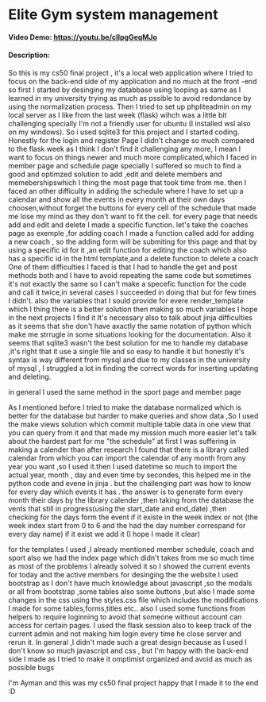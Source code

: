 
# Elite  Gym system  management
#### Video Demo:  https://youtu.be/cIlpgGeqMJo
#### Description:
So this is my cs50 final project , it's a local web application where I tried to focus on the back-end side of my application and no much at the front -end
so first I started by desinging my databbase using looping as same as I learned in my university trying as much as pssible to avoid redondance by using the normalization process.
Then I tried to set up phpliteadmin on my local server as I like from the last week (flask) wihch was a little bit challenging specially I'm not a friendly user for ubuntu (I installed wsl also on my windows).
So i used sqlite3 for this project and I started coding.
Honestly for the login and register Page I didn't change so much compared to the flask week as I think I don't find it challenging any more, I mean I want to focus on things newer and much more complicated,which I faced in member page and schedule page specially
I suffered so much to find a good and optimzed solution to add ,edit and delete members and memebershipswhich I thing the most page that took time from me.
then I faced an other difficulty in adding the schedule where I have to set up a calendar and show all the events in every month at their own days choosen,without forget the buttons for every cell of the schedule that made me lose my mind as they don't want to fit the cell.
for every page that needs add and edit and delete I made a specific function.
let's take the coaches page as exemple ,for adding coach I made a function called add for adding a new coach ,
so the adding form will be submiting for this page and that by  using a specific id for it ,an edit function for editing the coach which also has a specific id in the html template,and a delete function to delete a coach
One of them difficulties I faced is that I had to handle the get and post methods both and I have to avoid repeating the same code but sometimes it's not exactly the same so I can't make a specefic function for the code and call it twice,in several cases I succeeded in doing that but for few times I didn't.
also the variables that I sould provide for evere render_template which I thing there is a better solution then making so much variables I hope in the next projects I find it
It's necessary also to talk about jinja difficulties as it seems that she don't have axactly the same notation of python which make me strrugle in some situations looking for the documentation.
Also it seems that sqlite3 wasn't the best solution for me to handle my database ,it's right that it use a single file and so easy to handle it but honestly it's syntax is way different from mysql and due to my classes in the university of mysql , I struggled  a lot in finding the correct words for inserting updating and deleting.

in general I used the same method in the sport page and member page

As I mentioned before I tried to make the database normalized which is better for the database but harder to make queries and show data ,So I used the make views solution which commit multiple table data in one view that you can query from it and that made my mission much more easier
let's talk about the hardest part for me "the schedule"
at first I was suffering in making a calender than after research I found that there is a library called calendar from which you can import the calendar of any month  from any year you want ,so I used it.then I used datetime so much to import the actual year, month , day and even time by secondes, this helped me in the python code and evene in jinja .
but the challenging part was how to know for every day which events it has .
the answer is to generate form every month their days by the library calender ,then taking from the database the vents that still in progress(using the start_date and end_date) ,then checking for the days form the event if it  existe in the week index or not (the week index start from 0 to 6 and the had the day number correspand for every day name) if it exist we add it (I hope I made it clear)

for the templates I used ,I already mentioned member schedule, coach and sport
also we had the index page which didn't takes from me so much time as most of the problems I already solved it
so I showed the current events for today and the active members
for desinging the the website I used bootstrap as I don't have much knowledge about javascript ,so the modals or all from bootstrap ,some tables also some buttons ,but also I made some changes in the css using the styles.css file which includes the modifications I made for some tables,forms,titles etc..
also I used some functions from helpers to require loginning to avoid that someone without account can access for certain pages.
I used the flask session also to keep track of the current admin and not making him login every time he close server and rerun it.
In general ,I didn't made such a great design because as I used I don't know so much javascript and css , but I'm happy with the back-end side I made as I tried to make it omptimist organized and avoid as much as possible bugs

I'm Ayman and this was my cs50 final project
happy that I made it to the end :D

